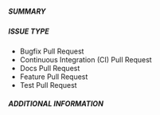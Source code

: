 ##### SUMMARY <!-- markdownlint-disable-line MD041 -->

<!--- Describe the change below, including rationale and design decisions -->

<!--- HINT: Include "Fixes #nnn" if you are fixing an existing issue -->

##### ISSUE TYPE

<!--- Pick one below and delete the rest -->

- Bugfix Pull Request
- Continuous Integration (CI) Pull Request
- Docs Pull Request
- Feature Pull Request
- Test Pull Request

##### ADDITIONAL INFORMATION

<!--- Include additional information to help people understand the change here -->
<!--- A step-by-step reproduction of the problem is helpful if there is no related issue -->

<!--- Paste verbatim command output below, e.g. before and after your change -->

```plaintext paste below

```
